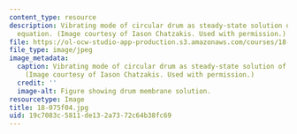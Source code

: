 ```yaml
---
content_type: resource
description: Vibrating mode of circular drum as steady-state solution of the wave
  equation. (Image courtesy of Iason Chatzakis. Used with permission.)
file: https://ol-ocw-studio-app-production.s3.amazonaws.com/courses/18-075-advanced-calculus-for-engineers-fall-2004/19c7083c5811de132a7372c64b38fc69_18-075f04.jpg
file_type: image/jpeg
image_metadata:
  caption: Vibrating mode of circular drum as steady-state solution of the wave equation.
    (Image courtesy of Iason Chatzakis. Used with permission.)
  credit: ''
  image-alt: Figure showing drum membrane solution.
resourcetype: Image
title: 18-075f04.jpg
uid: 19c7083c-5811-de13-2a73-72c64b38fc69
---
```

